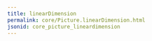 ```yaml
---
title: linearDimension
permalink: core/Picture.linearDimension.html
jsonid: core_picture_lineardimension
---
```

